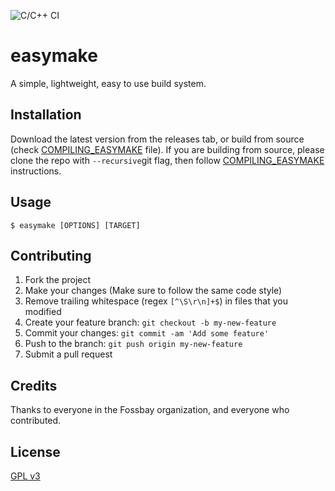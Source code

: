 ![C/C++ CI](https://github.com/Fossbay/easymake/workflows/C/C++%20CI/badge.svg?branch=main)

# easymake

A simple, lightweight, easy to use build system.

## Installation

Download the latest version from the releases tab, or build from source (check [COMPILING_EASYMAKE](https://github.com/Fossbay/easymake/blob/main/COMPILING_EASYMAKE.md) file).
If you are building from source, please clone the repo with `--recursive`git flag, then follow [COMPILING_EASYMAKE](https://github.com/Fossbay/easymake/blob/main/COMPILING_EASYMAKE.md) instructions.

## Usage

`$ easymake [OPTIONS] [TARGET]`

## Contributing

1. Fork the project
2. Make your changes (Make sure to follow the same code style)
3. Remove trailing whitespace (regex `[^\S\r\n]+$`) in files that you modified
2. Create your feature branch: `git checkout -b my-new-feature`
3. Commit your changes: `git commit -am 'Add some feature'`
4. Push to the branch: `git push origin my-new-feature`
5. Submit a pull request

## Credits

Thanks to everyone in the Fossbay organization, and everyone who contributed.

## License

[GPL v3](https://github.com/Fossbay/easymake/blob/main/LICENSE)

